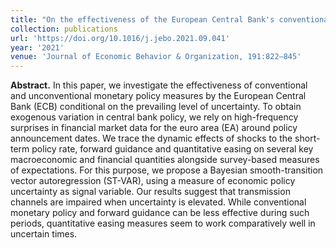 ```yaml
---
title: "On the effectiveness of the European Central Bank's conventional and unconventional policies under uncertainty"
collection: publications
url: 'https://doi.org/10.1016/j.jebo.2021.09.041'
year: '2021'
venue: 'Journal of Economic Behavior & Organization, 191:822–845'
---
```

**Abstract.** In this paper, we investigate the effectiveness of conventional and unconventional monetary policy measures by the European Central Bank (ECB) conditional on the prevailing level of uncertainty. To obtain exogenous variation in central bank policy, we rely on high-frequency surprises in financial market data for the euro area (EA) around policy announcement dates. We trace the dynamic effects of shocks to the short-term policy rate, forward guidance and quantitative easing on several key macroeconomic and financial quantities alongside survey-based measures of expectations. For this purpose, we propose a Bayesian smooth-transition vector autoregression (ST-VAR), using a measure of economic policy uncertainty as signal variable. Our results suggest that transmission channels are impaired when uncertainty is elevated. While conventional monetary policy and forward guidance can be less effective during such periods, quantitative easing measures seem to work comparatively well in uncertain times.
